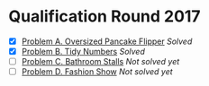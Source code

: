 # Qualification Round 2017

* [x] [Problem A. Oversized Pancake Flipper](https://code.google.com/codejam/contest/3264486/dashboard) *Solved*
* [x] [Problem B. Tidy Numbers](https://code.google.com/codejam/contest/3264486/dashboard#s=p1) *Solved*
* [ ] [Problem C. Bathroom Stalls](https://code.google.com/codejam/contest/3264486/dashboard#s=p2) *Not solved yet*
* [ ] [Problem D. Fashion Show](https://code.google.com/codejam/contest/3264486/dashboard#s=p3) *Not solved yet*
